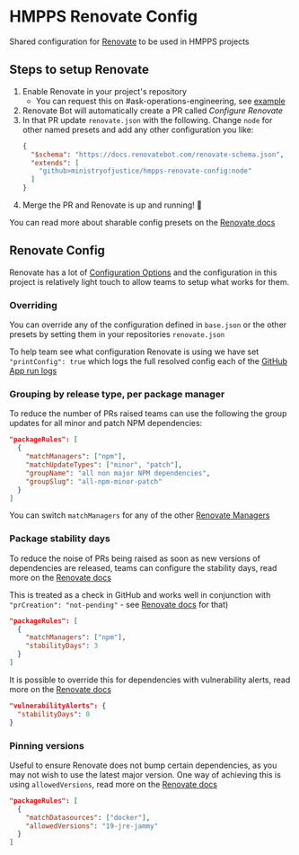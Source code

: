 # HMPPS Renovate Config

Shared configuration for [Renovate](https://docs.renovatebot.com) to be used in HMPPS projects

## Steps to setup Renovate

1. Enable Renovate in your project's repository
   - You can request this on #ask-operations-engineering, see [example](https://mojdt.slack.com/archives/C01BUKJSZD4/p1666077244584669)
2. Renovate Bot will automatically create a PR called _Configure Renovate_
3. In that PR update `renovate.json` with the following. Change `node` for other named presets and add any other configuration you like:
   ```json
   {
     "$schema": "https://docs.renovatebot.com/renovate-schema.json",
     "extends": [
       "github>ministryofjustice/hmpps-renovate-config:node"
     ]
   }
   ```
4. Merge the PR and Renovate is up and running! 🎉

You can read more about sharable config presets on the [Renovate docs](https://docs.renovatebot.com/config-presets/)

## Renovate Config

Renovate has a lot of [Configuration Options](https://docs.renovatebot.com/configuration-options/) and the configuration in this project is relatively light touch to allow teams to setup what works for them.  

### Overriding

You can override any of the configuration defined in `base.json` or the other presets by setting them in your repositories `renovate.json`

To help team see what configuration Renovate is using we have set `"printConfig": true` which logs the full resolved config each of the [GitHub App run logs](https://app.renovatebot.com/dashboard#github/ministryofjustice)

### Grouping by release type, per package manager

To reduce the number of PRs raised teams can use the following the group updates for all minor and patch NPM dependencies:  

```json
"packageRules": [
  {
    "matchManagers": ["npm"],
    "matchUpdateTypes": ["minor", "patch"],
    "groupName": "all non major NPM dependencies",
    "groupSlug": "all-npm-minor-patch"
  }
]
```

You can switch `matchManagers` for any of the other [Renovate Managers](https://docs.renovatebot.com/modules/manager/)

### Package stability days

To reduce the noise of PRs being raised as soon as new versions of dependencies are released, teams can configure the stability days, read more on the [Renovate docs](https://docs.renovatebot.com/configuration-options/#stabilitydays)

This is treated as a check in GitHub and works well in conjunction with `"prCreation": "not-pending"` - see [Renovate docs](https://docs.renovatebot.com/configuration-options/#prcreation) for that)

```json
"packageRules": [
  {
    "matchManagers": ["npm"],
    "stabilityDays": 3
  }
]
```

It is possible to override this for dependencies with vulnerability alerts, read more on the [Renovate docs](https://docs.renovatebot.com/configuration-options/#vulnerabilityalerts)

```json
"vulnerabilityAlerts": {
  "stabilityDays": 0
}
```

### Pinning versions

Useful to ensure Renovate does not bump certain dependencies, as you may not wish to use the latest major version. One way of achieving this is using `allowedVersions`, read more on the [Renovate docs](https://docs.renovatebot.com/configuration-options/#allowedversions)

```json
"packageRules": [
  {
    "matchDatasources": ["docker"],
    "allowedVersions": "19-jre-jammy"
  }
]
```

